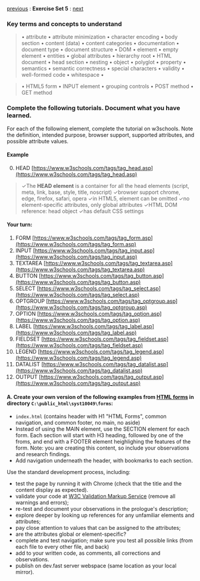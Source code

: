 [previous](Set04.md) 
: **Exercise Set 5**
: [next](Set06.md)


### Key terms and concepts to understand
> &bull;  attribute &bull; attribute minimization &bull; character encoding &bull; body section &bull; content (data) &bull;  content categories &bull; documentation &bull; document type &bull;  document structure &bull; DOM &bull;  element &bull;  empty element &bull; entities &bull; global attributes &bull; hierarchy root &bull; HTML document &bull; head section &bull; nesting &bull; object &bull; polyglot &bull; property &bull; semantics &bull; semantic correctness &bull; special characters &bull; validity &bull; well-formed code &bull; whitespace &bull;  

> &bull; HTML5 form &bull; INPUT element &bull; grouping controls &bull; POST method &bull; GET method 

### Complete the following tutorials. Document what you have learned.
For each of the following element, complete the tutorial on w3schools.  Note the definition, intended purpose, browser support, supported attributes, and possible attribute values.

#### Example

0. HEAD [https://www.w3schools.com/tags/tag_head.asp](https://www.w3schools.com/tags/tag_head.asp)
> ✓The **HEAD element** is a container for all the head elements (script, meta, link, base, style, title, noscript)
>  ✓browser support chrome, edge, firefox, safari, opera
> ✓in HTML5, element can be omitted
> ✓no element-specific attributes, only global attributes
> ✓HTML DOM reference: head object
> ✓has default CSS settings

#### Your turn:
1.  FORM [https://www.w3schools.com/tags/tag_form.asp](https://www.w3schools.com/tags/tag_form.asp)
2. INPUT [https://www.w3schools.com/tags/tag_input.asp](https://www.w3schools.com/tags/tag_input.asp)
3.  TEXTAREA [https://www.w3schools.com/tags/tag_textarea.asp](https://www.w3schools.com/tags/tag_textarea.asp)
4. BUTTON [https://www.w3schools.com/tags/tag_button.asp](https://www.w3schools.com/tags/tag_button.asp)
5. SELECT [https://www.w3schools.com/tags/tag_select.asp](https://www.w3schools.com/tags/tag_select.asp)
6. OPTGROUP [https://www.w3schools.com/tags/tag_optgroup.asp](https://www.w3schools.com/tags/tag_optgroup.asp)
7. OPTION [https://www.w3schools.com/tags/tag_option.asp](https://www.w3schools.com/tags/tag_option.asp)
8. LABEL [https://www.w3schools.com/tags/tag_label.asp](https://www.w3schools.com/tags/tag_label.asp)
9. FIELDSET [https://www.w3schools.com/tags/tag_fieldset.asp](https://www.w3schools.com/tags/tag_fieldset.asp)
10. LEGEND [https://www.w3schools.com/tags/tag_legend.asp](https://www.w3schools.com/tags/tag_legend.asp)
11. DATALIST [https://www.w3schools.com/tags/tag_datalist.asp](https://www.w3schools.com/tags/tag_datalist.asp)
12. OUTPUT [https://www.w3schools.com/tags/tag_output.asp](https://www.w3schools.com/tags/tag_output.asp)


#### A. Create your own version of the following examples from  [HTML forms](https://padlet.com/ellen_bajcar/r4tci0zka2m6gtjk) in directory `C:\public_html\syst10049\forms`:
- `index.html` (contains header with H1 "HTML Forms", common navigation, and common footer, no main, no aside)
- Instead of using the MAIN element, use the SECTION element for each form. Each section will start with H3 heading, followed by one of the froms, and end with a FOOTER element heighlighing the features of the form. Note: you are creating this content, so include your observations and research findings. 
- Add navigation underneath the header, with bookmarks to each section.

Use the standard development process, including:

* test the page by running it with Chrome (check that the title and the content display as expected).
* validate your code at [W3C Validation Markup Service](https://validator.w3.org) (remove all warnings and errors);
* re-test and document your observations in the prologue's description;
* explore deeper by looking up references for any unfamiliar elements and attributes; 
* pay close attention to values that can be assigned to the attributes; 
* are the attributes global or element-specific?
* complete and test navigation; make sure you test all possible links (from each file to every other file, and back)
* add to your written code, as comments, all corrections and observations.
* publish on dev.fast server webspace (same location as your local mirror).


